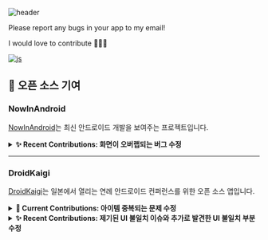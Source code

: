 ![header](https://capsule-render.vercel.app/api?type=wave&color=364765&textBg=282829&fontColor=FAF7F5&height=300&section=header&text=Songgyubin&desc=Android%20Developer&fontSize=40)

Please report any bugs in your app to my email!

I would love to contribute 🏃🏻‍➡️

[![js](https://img.shields.io/badge/Gmail-D14836?style=for-the-badge&logo=gmail&logoColor=white)](mailto:thd0427@gmail.com)

## 🚀 오픈 소스 기여


### NowInAndroid
[NowInAndroid](https://github.com/android/nowinandroid)는 최신 안드로이드 개발을 보여주는 프로젝트입니다.

<details>
  <summary><strong>✨ Recent Contributions: 화면이 오버랩되는 버그 수정</strong></summary>
  
  - [PR #1573: Fix Overlap When Moving Between Tabs](https://github.com/android/nowinandroid/pull/1573)
  - [Issue #1523: Quickly switching the bottom tabs can cause the screens of two tabs to overlap](https://github.com/android/nowinandroid/issues/1523)
  - **참고:** [navigation library 문제 제기](https://issuetracker.google.com/issues/338975163#comment11), [adaptive library 문제 제기](https://issuetracker.google.com/issues/360717840)
  
</details>

---
### DroidKaigi
[DroidKaigi](https://github.com/DroidKaigi/conference-app-2024)는 일본에서 열리는 연례 안드로이드 컨퍼런스를 위한 오픈 소스 앱입니다.
<details>
  <summary><strong>📌 Current Contributions: 아이템 중복되는 문제 수정</strong></summary>

  - [PR #874: Fix duplicated language filter items](https://github.com/DroidKaigi/conference-app-2024/pull/874)
  - [Issue #842: Duplicated language filter items on SearchScreen](https://github.com/DroidKaigi/conference-app-2024/issues/842)
  
</details>
<details>
  <summary><strong>✨ Recent Contributions: 제기된 UI 불일치 이슈와 추가로 발견한 UI 불일치 부분 수정</strong></summary>

  - [PR #844: Fix profile card screen padding](https://github.com/DroidKaigi/conference-app-2024/pull/844)  
  - [Issue #771: In EditScreen, vertical padding of CreateButton is narrow](https://github.com/DroidKaigi/conference-app-2024/issues/771)
  
</details>
